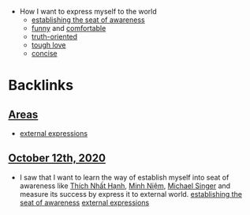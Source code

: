 - How I want to express myself to the world
    - [establishing the seat of awareness](<establishing the seat of awareness.md>)
    - [funny](<funny.md>) and [comfortable](<comfortable.md>)
    - [truth-oriented](<truth-oriented.md>)
    - [tough love](<tough love.md>)
    - [concise](<concise.md>)

# Backlinks
## [Areas](<Areas.md>)
- [external expressions](<external expressions.md>)

## [October 12th, 2020](<October 12th, 2020.md>)
- I saw that I want to learn the way of establish myself into seat of awareness like [Thích Nhất Hạnh](<Thích Nhất Hạnh.md>), [Minh Niệm](<Minh Niệm.md>), [Michael Singer](<Michael Singer.md>) and measure its success by express it to external world. [establishing the seat of awareness](<establishing the seat of awareness.md>) [external expressions](<external expressions.md>)


